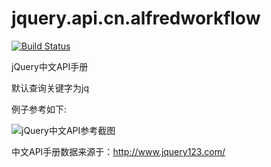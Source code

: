 jquery.api.cn.alfredworkflow
============================

[![Build Status](https://travis-ci.org/kennylee26/alfred-jquery-api-cn.svg?branch=master)](https://travis-ci.org/kennylee26/alfred-jquery-api-cn)

jQuery中文API手册

默认查询关键字为jq

例子参考如下:

![jQuery中文API参考截图](http://i.imgur.com/3Q0Jq2Y.jpg)

中文API手册数据来源于：http://www.jquery123.com/
